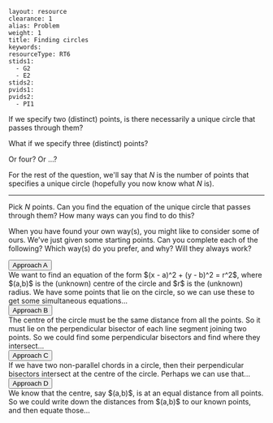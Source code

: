 ````
layout: resource
clearance: 1
alias: Problem
weight: 1
title: Finding circles
keywords:
resourceType: RT6
stids1:
  - G2
  - E2
stids2:
pvids1:
pvids2:
  - PI1

````
If we specify two (distinct) points, is there necessarily a unique circle that passes through them?

What if we specify three (distinct) points?

Or four?  Or ...?

For the rest of the question, we'll say that $N$ is the number of points that specifies a unique circle (hopefully you now know what $N$ is).

* * *

Pick $N$ points.  Can you find the equation of the unique circle that passes through them?  How many ways can you find to do this?

When you have found your own way(s), you might like to consider some of ours.  We've just given some starting points.  Can you complete each of the following?  Which way(s) do you prefer, and why?  Will they always work?

<button type="button" class="btn btn-action" data-toggle="collapse" data-target="#A">
Approach A
</button>

<div id="A" class="collapse">
We want to find an equation of the form $(x - a)^2 + (y - b)^2 = r^2$, where $(a,b)$ is the (unknown) centre of the circle and $r$ is the (unknown) radius.  We have some points that lie on the circle, so we can use these to get some simultaneous equations...
</div>

<button type="button" class="btn btn-action" data-toggle="collapse" data-target="#B">
Approach B
</button>

<div id="B" class="collapse">
The centre of the circle must be the same distance from all the points.  So it must lie on the perpendicular bisector of each line segment joining two points.  So we could find some perpendicular bisectors and find where they intersect...
</div>

<button type="button" class="btn btn-action" data-toggle="collapse" data-target="#C">
Approach C
</button>

<div id="C" class="collapse">
If we have two non-parallel chords in a circle, then their perpendicular bisectors intersect at the centre of the circle.  Perhaps we can use that...
</div>

<button type="button" class="btn btn-action" data-toggle="collapse" data-target="#D">
Approach D
</button>

<div id="D" class="collapse">
We know that the centre, say $(a,b)$, is at an equal distance from all points.  So we could write down the distances from $(a,b)$ to our known points, and then equate those...
</div> 
